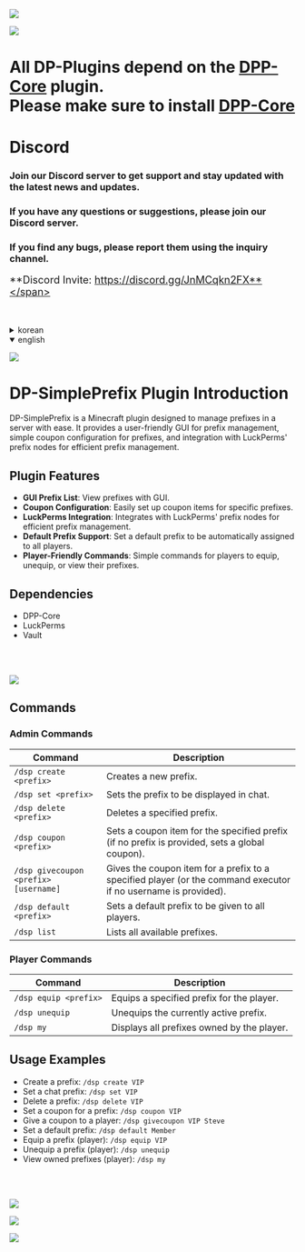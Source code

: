 ![](https://dpnw.site/assets/img/logo_white.png)

![](https://dpnw.site/assets/img/desc_card/dppcore.jpg)

# All DP-Plugins depend on the [DPP-Core](https://dpnw.site/plugin.html?plugin=DPP-Core) plugin. <br>Please make sure to install [DPP-Core](https://dpnw.site/plugin.html?plugin=DPP-Core)

# Discord
### Join our Discord server to get support and stay updated with the latest news and updates.

### If you have any questions or suggestions, please join our Discord server.

### If you find any bugs, please report them using the inquiry channel.

<span style="font-size: 18px;">**Discord Invite: https://discord.gg/JnMCqkn2FX**</span>

<br>
<br>

<details>
	<summary>korean</summary>

![](https://dpnw.site/assets/img/desc_card/desc.jpg)

# DP-SimplePrefix 플러그인 소개
DP-SimplePrefix는 마인크래프트 서버에서 칭호를 쉽게 관리할 수 있는 플러그인입니다. GUI를 통해 칭호 목록을 직관적으로 확인하고, 간편한 칭호 쿠폰 설정이 가능하며, LuckPerms의 칭호 노드와 연동하여 칭호를 효율적으로 관리할 수 있습니다.

## 플러그인 특징
- **GUI 기반 칭호 목록**: GUI를 통해 쉽게 확인 가능.
- **간편한 쿠폰 설정**: 특정 칭호 쿠폰을 간단히 설정 가능.
- **LuckPerms 연동**: LuckPerms의 칭호 노드와 연동되어 칭호를 효율적으로 관리 가능.
- **기본 칭호 설정**: 모든 플레이어에게 자동으로 부여되는 기본 칭호 설정 가능.
- **유저 친화적 명령어**: 플레이어가 칭호를 장착, 해제, 확인할 수 있는 간단한 명령어 제공.

## 의존성
- DPP-Core
- LuckPerms
- Vault

<br>
<br>

![](https://dpnw.site/assets/img/desc_card/cmd-perm.jpg)

## 명령어
### 관리자 명령어
| 명령어 | 설명 |
|--------|------|
| `/dsp create <prefix>` | 새로운 칭호를 생성합니다. |
| `/dsp set <prefix>` | 채팅에 표시될 칭호를 설정합니다. |
| `/dsp delete <prefix>` | 지정한 칭호를 삭제합니다. |
| `/dsp coupon <prefix>` | 지정한 칭호의 쿠폰 아이템을 설정합니다. (칭호 미입력 시 글로벌 쿠폰으로 설정) |
| `/dsp givecoupon <prefix> [username]` | 지정한 플레이어에게 칭호 쿠폰 아이템을 지급합니다. (username 미입력 시 명령어 실행자에게 지급) |
| `/dsp default <prefix>` | 모든 플레이어에게 부여될 기본 칭호를 설정합니다. |
| `/dsp list` | 모든 칭호 목록을 표시합니다. |

### 유저 명령어
| 명령어 | 설명 |
|--------|------|
| `/dsp equip <prefix>` | 지정한 칭호를 장착합니다. |
| `/dsp unequip` | 현재 장착된 칭호를 해제합니다. |
| `/dsp my` | 자신이 소유한 모든 칭호를 표시합니다. |

## 사용법 예시
- 칭호 생성: `/dsp create VIP`
- 채팅 칭호 설정: `/dsp set VIP`
- 칭호 삭제: `/dsp delete VIP`
- 칭호 쿠폰 설정: `/dsp coupon VIP`
- 플레이어에게 쿠폰 지급: `/dsp givecoupon VIP Steve`
- 기본 칭호 설정: `/dsp default Member`
- 칭호 장착 (유저): `/dsp equip VIP`
- 칭호 해제 (유저): `/dsp unequip`
- 소유 칭호 확인 (유저): `/dsp my`

</details>

<details open>
	<summary>english</summary>

![](https://dpnw.site/assets/img/desc_card/desc.jpg)

# DP-SimplePrefix Plugin Introduction

DP-SimplePrefix is a Minecraft plugin designed to manage prefixes in a server with ease. It provides a user-friendly GUI for prefix management, simple coupon configuration for prefixes, and integration with LuckPerms' prefix nodes for efficient prefix management.

## Plugin Features
- **GUI Prefix List**: View prefixes with GUI.
- **Coupon Configuration**: Easily set up coupon items for specific prefixes.
- **LuckPerms Integration**: Integrates with LuckPerms' prefix nodes for efficient prefix management.
- **Default Prefix Support**: Set a default prefix to be automatically assigned to all players.
- **Player-Friendly Commands**: Simple commands for players to equip, unequip, or view their prefixes.

## Dependencies
- DPP-Core
- LuckPerms
- Vault

<br>
<br>

![](https://dpnw.site/assets/img/desc_card/cmd-perm.jpg)

## Commands
### Admin Commands
| Command | Description |
|---------|-------------|
| `/dsp create <prefix>` | Creates a new prefix. |
| `/dsp set <prefix>` | Sets the prefix to be displayed in chat. |
| `/dsp delete <prefix>` | Deletes a specified prefix. |
| `/dsp coupon <prefix>` | Sets a coupon item for the specified prefix (if no prefix is provided, sets a global coupon). |
| `/dsp givecoupon <prefix> [username]` | Gives the coupon item for a prefix to a specified player (or the command executor if no username is provided). |
| `/dsp default <prefix>` | Sets a default prefix to be given to all players. |
| `/dsp list` | Lists all available prefixes. |

### Player Commands
| Command | Description |
|---------|-------------|
| `/dsp equip <prefix>` | Equips a specified prefix for the player. |
| `/dsp unequip` | Unequips the currently active prefix. |
| `/dsp my` | Displays all prefixes owned by the player. |

## Usage Examples
- Create a prefix: `/dsp create VIP`
- Set a chat prefix: `/dsp set VIP`
- Delete a prefix: `/dsp delete VIP`
- Set a coupon for a prefix: `/dsp coupon VIP`
- Give a coupon to a player: `/dsp givecoupon VIP Steve`
- Set a default prefix: `/dsp default Member`
- Equip a prefix (player): `/dsp equip VIP`
- Unequip a prefix (player): `/dsp unequip`
- View owned prefixes (player): `/dsp my`

</details>

<br>
<br>

![](https://dpnw.site/assets/img/desc_card/screenshot.jpg)

![](https://dpnw.site/assets/img/screenshot/DP-SimplePrefix/1.jpg)

![](https://dpnw.site/assets/img/screenshot/DP-SimplePrefix/2.jpg)

